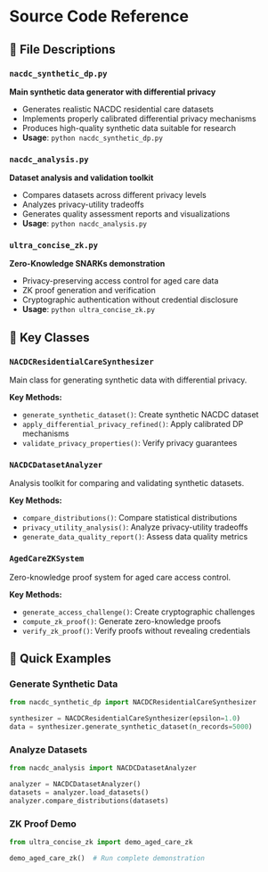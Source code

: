 # Source Code Reference

## 📄 File Descriptions

### `nacdc_synthetic_dp.py` 
**Main synthetic data generator with differential privacy**
- Generates realistic NACDC residential care datasets
- Implements properly calibrated differential privacy mechanisms
- Produces high-quality synthetic data suitable for research
- **Usage**: `python nacdc_synthetic_dp.py`

### `nacdc_analysis.py`
**Dataset analysis and validation toolkit**
- Compares datasets across different privacy levels
- Analyzes privacy-utility tradeoffs
- Generates quality assessment reports and visualizations
- **Usage**: `python nacdc_analysis.py`

### `ultra_concise_zk.py`
**Zero-Knowledge SNARKs demonstration**
- Privacy-preserving access control for aged care data
- ZK proof generation and verification
- Cryptographic authentication without credential disclosure
- **Usage**: `python ultra_concise_zk.py`

## 🔧 Key Classes

### `NACDCResidentialCareSynthesizer`
Main class for generating synthetic data with differential privacy.

**Key Methods:**
- `generate_synthetic_dataset()`: Create synthetic NACDC dataset
- `apply_differential_privacy_refined()`: Apply calibrated DP mechanisms
- `validate_privacy_properties()`: Verify privacy guarantees

### `NACDCDatasetAnalyzer`
Analysis toolkit for comparing and validating synthetic datasets.

**Key Methods:**
- `compare_distributions()`: Compare statistical distributions
- `privacy_utility_analysis()`: Analyze privacy-utility tradeoffs
- `generate_data_quality_report()`: Assess data quality metrics

### `AgedCareZKSystem`
Zero-knowledge proof system for aged care access control.

**Key Methods:**
- `generate_access_challenge()`: Create cryptographic challenges
- `compute_zk_proof()`: Generate zero-knowledge proofs
- `verify_zk_proof()`: Verify proofs without revealing credentials

## 🚀 Quick Examples

### Generate Synthetic Data
```python
from nacdc_synthetic_dp import NACDCResidentialCareSynthesizer

synthesizer = NACDCResidentialCareSynthesizer(epsilon=1.0)
data = synthesizer.generate_synthetic_dataset(n_records=5000)
```

### Analyze Datasets
```python
from nacdc_analysis import NACDCDatasetAnalyzer

analyzer = NACDCDatasetAnalyzer()
datasets = analyzer.load_datasets()
analyzer.compare_distributions(datasets)
```

### ZK Proof Demo
```python
from ultra_concise_zk import demo_aged_care_zk

demo_aged_care_zk()  # Run complete demonstration
```
